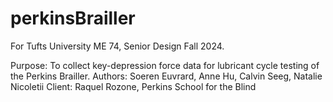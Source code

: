 # perkinsBrailler
For Tufts University ME 74, Senior Design Fall 2024. 

Purpose: To collect key-depression force data for lubricant cycle testing of the Perkins Brailler.
Authors: Soeren Euvrard, Anne Hu, Calvin Seeg, Natalie Nicoletii
Client: Raquel Rozone, Perkins School for the Blind
